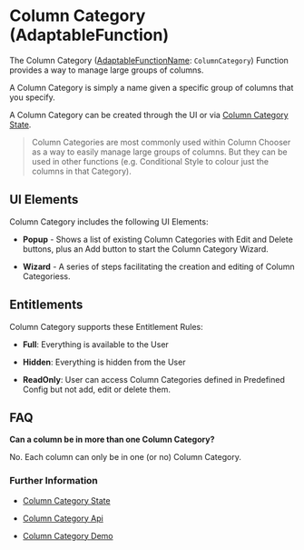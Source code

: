 # Column Category (AdaptableFunction)

The Column Category ([AdaptableFunctionName](https://api.adaptabletools.com/modules/_src_predefinedconfig_common_types_.html#adaptablefunctionname): `ColumnCategory`) Function provides a way to manage large groups of columns. 

A Column Category is simply a name given a specific group of columns that you specify.

A Column Category can be created through the UI or via [Column Category State](https://api.adaptabletools.com/interfaces/_src_predefinedconfig_columncategorystate_.columncategorystate.html).

> Column Categories are most commonly used within Column Chooser as a way to easily manage large groups of columns.  But they can be used in other functions (e.g. Conditional Style to colour just the columns in that Category).

## UI Elements
Column Category includes the following UI Elements:

- **Popup** - Shows a list of existing Column Categories with Edit and Delete buttons, plus an Add button to start the Column Category Wizard.

- **Wizard** - A series of steps facilitating the creation and editing of Column Categoriess.

## Entitlements
Column Category supports these Entitlement Rules:

- **Full**: Everything is available to the User

- **Hidden**: Everything is hidden from the User

- **ReadOnly**: User can access Column Categories defined in Predefined Config but not add, edit or delete them.

## FAQ

**Can a column be in more than one Column Category?**

No. Each column can only be in one (or no) Column Category.


### Further Information
- [Column Category State](https://api.adaptabletools.com/interfaces/_src_predefinedconfig_columncategorystate_.columncategorystate.html)

- [Column Category Api](https://api.adaptabletools.com/interfaces/_src_api_columncategoryapi_.columncategoryapi.html)

- [Column Category Demo](https://demo.adaptabletools.com/column/aggridcolumncategorydemo)
